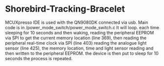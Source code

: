 # Shorebird-Tracking-Bracelet
 MCUXpresso IDE is used with the QN9080DK connected via usb.
 Main code is in /power_mode_switch/power_mode_switch.c
 It will loop. each time sleeping for 10 seconds and then waking, reading the peripheral EEPROM via SPI to get the current memory location (line 369),
 then reading the peripheral real-time clock via SPI (line 403)
 reading the analogue light sensor (line 425),
 the memory location, time and light sensor reading and then written to the peripheral EEPROM.
 the device is then put to sleep for 10 seconds the process is repeated.
